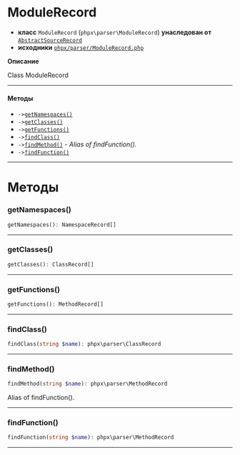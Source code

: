 # ModuleRecord

- **класс** `ModuleRecord` (`phpx\parser\ModuleRecord`) **унаследован от** [`AbstractSourceRecord`](api-docs/classes/phpx/parser/AbstractSourceRecord.ru.md)
- **исходники** [`phpx/parser/ModuleRecord.php`](./src/main/resources/JPHP-INF/sdk/phpx/parser/ModuleRecord.php)

**Описание**

Class ModuleRecord

---

#### Методы

- `->`[`getNamespaces()`](#method-getnamespaces)
- `->`[`getClasses()`](#method-getclasses)
- `->`[`getFunctions()`](#method-getfunctions)
- `->`[`findClass()`](#method-findclass)
- `->`[`findMethod()`](#method-findmethod) - _Alias of findFunction()._
- `->`[`findFunction()`](#method-findfunction)

---
# Методы

<a name="method-getnamespaces"></a>

### getNamespaces()
```php
getNamespaces(): NamespaceRecord[]
```

---

<a name="method-getclasses"></a>

### getClasses()
```php
getClasses(): ClassRecord[]
```

---

<a name="method-getfunctions"></a>

### getFunctions()
```php
getFunctions(): MethodRecord[]
```

---

<a name="method-findclass"></a>

### findClass()
```php
findClass(string $name): phpx\parser\ClassRecord
```

---

<a name="method-findmethod"></a>

### findMethod()
```php
findMethod(string $name): phpx\parser\MethodRecord
```
Alias of findFunction().

---

<a name="method-findfunction"></a>

### findFunction()
```php
findFunction(string $name): phpx\parser\MethodRecord
```

---
